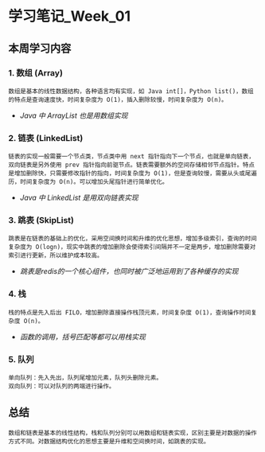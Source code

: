 # 学习笔记_Week_01
## 本周学习内容
### 1. 数组 (Array)
    数组是基本的线性数据结构，各种语言均有实现，如 Java int[]，Python list()，数组的特点是查询速度快，时间复杂度为 O(1)，插入删除较慢，时间复杂度为 O(n)。
    
- *Java 中 ArrayList 也是用数组实现*

### 2. 链表 (LinkedList)

    链表的实现一般需要一个节点类，节点类中用 next 指针指向下一个节点，也就是单向链表，双向链表是另外使用 prev 指针指向前驱节点。链表需要额外的空间存储相邻节点指针。特点是增加删除快，只需要修改指针的指向，时间复杂度为 O(1)，但是查询较慢，需要从头或尾遍历，时间复杂度为 O(n)。可以增加头尾指针进行简单优化。

- *Java 中 LinkedList 是用双向链表实现*

### 3. 跳表 (SkipList)

    跳表是在链表的基础上的优化，采用空间换时间和升维的优化思想，增加多级索引，查询的时间复杂度为 O(logn)，现实中跳表的增加删除会使得索引间隔并不一定是两步，增加删除需要对索引进行更新，所以维护成本较高。

- *跳表是redis的一个核心组件，也同时被广泛地运用到了各种缓存的实现*

### 4. 栈

    栈的特点是先入后出 FILO，增加删除直接操作栈顶元素，时间复杂度 O(1)，查询操作时间复杂度 O(n)。

- *函数的调用，括号匹配等都可以用栈实现*

### 5. 队列

    单向队列：先入先出，队列尾增加元素，队列头删除元素。
    双向队列：可以对队列的两端进行操作。


## 总结
    
    数组和链表是基本的线性结构，栈和队列分别可以用数组和链表实现，区别主要是对数据的操作方式不同。对数据结构优化的思想主要是升维和空间换时间，如跳表的实现。